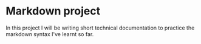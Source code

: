 # Markdown project

In this project I will be writing short technical documentation to practice the markdown syntax I've learnt so far.